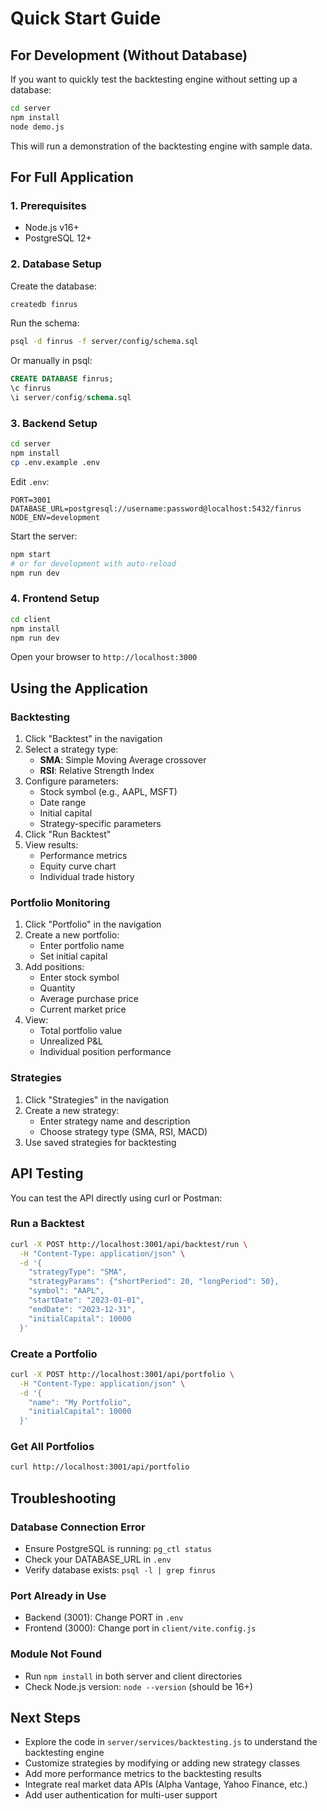 # Quick Start Guide

## For Development (Without Database)

If you want to quickly test the backtesting engine without setting up a database:

```bash
cd server
npm install
node demo.js
```

This will run a demonstration of the backtesting engine with sample data.

## For Full Application

### 1. Prerequisites
- Node.js v16+
- PostgreSQL 12+

### 2. Database Setup

Create the database:
```bash
createdb finrus
```

Run the schema:
```bash
psql -d finrus -f server/config/schema.sql
```

Or manually in psql:
```sql
CREATE DATABASE finrus;
\c finrus
\i server/config/schema.sql
```

### 3. Backend Setup

```bash
cd server
npm install
cp .env.example .env
```

Edit `.env`:
```
PORT=3001
DATABASE_URL=postgresql://username:password@localhost:5432/finrus
NODE_ENV=development
```

Start the server:
```bash
npm start
# or for development with auto-reload
npm run dev
```

### 4. Frontend Setup

```bash
cd client
npm install
npm run dev
```

Open your browser to `http://localhost:3000`

## Using the Application

### Backtesting

1. Click "Backtest" in the navigation
2. Select a strategy type:
   - **SMA**: Simple Moving Average crossover
   - **RSI**: Relative Strength Index
3. Configure parameters:
   - Stock symbol (e.g., AAPL, MSFT)
   - Date range
   - Initial capital
   - Strategy-specific parameters
4. Click "Run Backtest"
5. View results:
   - Performance metrics
   - Equity curve chart
   - Individual trade history

### Portfolio Monitoring

1. Click "Portfolio" in the navigation
2. Create a new portfolio:
   - Enter portfolio name
   - Set initial capital
3. Add positions:
   - Enter stock symbol
   - Quantity
   - Average purchase price
   - Current market price
4. View:
   - Total portfolio value
   - Unrealized P&L
   - Individual position performance

### Strategies

1. Click "Strategies" in the navigation
2. Create a new strategy:
   - Enter strategy name and description
   - Choose strategy type (SMA, RSI, MACD)
3. Use saved strategies for backtesting

## API Testing

You can test the API directly using curl or Postman:

### Run a Backtest
```bash
curl -X POST http://localhost:3001/api/backtest/run \
  -H "Content-Type: application/json" \
  -d '{
    "strategyType": "SMA",
    "strategyParams": {"shortPeriod": 20, "longPeriod": 50},
    "symbol": "AAPL",
    "startDate": "2023-01-01",
    "endDate": "2023-12-31",
    "initialCapital": 10000
  }'
```

### Create a Portfolio
```bash
curl -X POST http://localhost:3001/api/portfolio \
  -H "Content-Type: application/json" \
  -d '{
    "name": "My Portfolio",
    "initialCapital": 10000
  }'
```

### Get All Portfolios
```bash
curl http://localhost:3001/api/portfolio
```

## Troubleshooting

### Database Connection Error
- Ensure PostgreSQL is running: `pg_ctl status`
- Check your DATABASE_URL in `.env`
- Verify database exists: `psql -l | grep finrus`

### Port Already in Use
- Backend (3001): Change PORT in `.env`
- Frontend (3000): Change port in `client/vite.config.js`

### Module Not Found
- Run `npm install` in both server and client directories
- Check Node.js version: `node --version` (should be 16+)

## Next Steps

- Explore the code in `server/services/backtesting.js` to understand the backtesting engine
- Customize strategies by modifying or adding new strategy classes
- Add more performance metrics to the backtesting results
- Integrate real market data APIs (Alpha Vantage, Yahoo Finance, etc.)
- Add user authentication for multi-user support
